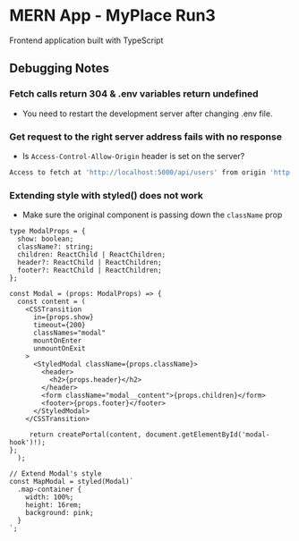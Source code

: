 # MERN App - MyPlace Run3

Frontend application built with TypeScript

## Debugging Notes

### Fetch calls return 304 & .env variables return undefined

- You need to restart the development server after changing .env file.

### Get request to the right server address fails with no response

- Is `Access-Control-Allow-Origin` header is set on the server?

```bash
Access to fetch at 'http://localhost:5000/api/users' from origin 'http://localhost:3000' has been blocked by CORS policy: No 'Access-Control-Allow-Origin' header is present on the requested resource. If an opaque response serves your needs, set the requests mode to 'no-cors' to fetch the resource with CORS disabled.
```

### Extending style with styled() does not work

- Make sure the original component is passing down the `className` prop

```tsx
type ModalProps = {
  show: boolean;
  className?: string;
  children: ReactChild | ReactChildren;
  header?: ReactChild | ReactChildren;
  footer?: ReactChild | ReactChildren;
};

const Modal = (props: ModalProps) => {
  const content = (
    <CSSTransition
      in={props.show}
      timeout={200}
      classNames="modal"
      mountOnEnter
      unmountOnExit
    >
      <StyledModal className={props.className}>
        <header>
          <h2>{props.header}</h2>
        </header>
        <form className="modal__content">{props.children}</form>
        <footer>{props.footer}</footer>
      </StyledModal>
    </CSSTransition>

     return createPortal(content, document.getElementById('modal-hook')!);
};
  );

// Extend Modal's style
const MapModal = styled(Modal)`
  .map-container {
    width: 100%;
    height: 16rem;
    background: pink;
  }
`;
```
